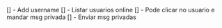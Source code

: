 [] - Add username
[] - Listar usuarios online
[] - Pode clicar no usuario e mandar msg privada
[] - Enviar msg privadas